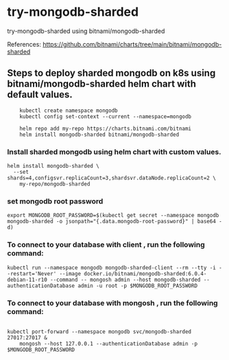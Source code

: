 # try-mongodb-sharded
try-mongodb-sharded using bitnami/mongodb-sharded

References: https://github.com/bitnami/charts/tree/main/bitnami/mongodb-sharded

## Steps to deploy sharded mongodb on k8s using bitnami/mongodb-sharded helm chart with default values.

```
    kubectl create namespace mongodb
    kubectl config set-context --current --namespace=mongodb
```

```
    helm repo add my-repo https://charts.bitnami.com/bitnami
    helm install mongodb-sharded bitnami/mongodb-sharded
```

### Install sharded mongodb using helm chart with custom values.

```
helm install mongodb-sharded \
  --set shards=4,configsvr.replicaCount=3,shardsvr.dataNode.replicaCount=2 \
    my-repo/mongodb-sharded
```

### set mongodb root password
```
export MONGODB_ROOT_PASSWORD=$(kubectl get secret --namespace mongodb mongodb-sharded -o jsonpath="{.data.mongodb-root-password}" | base64 -d)
```

### To connect to your database with client , run the following command:

```
kubectl run --namespace mongodb mongodb-sharded-client --rm --tty -i --restart='Never' --image docker.io/bitnami/mongodb-sharded:6.0.4-debian-11-r10 --command -- mongosh admin --host mongodb-sharded --authenticationDatabase admin -u root -p $MONGODB_ROOT_PASSWORD
```

### To connect to your database with mongosh , run the following command:

```

kubectl port-forward --namespace mongodb svc/mongodb-sharded  27017:27017 &
    mongosh --host 127.0.0.1 --authenticationDatabase admin -p $MONGODB_ROOT_PASSWORD
```

